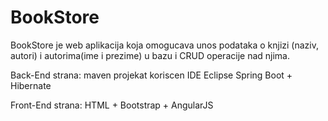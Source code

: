 # BookStore
BookStore je web aplikacija koja omogucava unos podataka o knjizi (naziv, autori) i autorima(ime i prezime) u bazu i CRUD operacije nad njima.

Back-End strana:
maven projekat
koriscen IDE Eclipse
Spring Boot + Hibernate

Front-End strana:
HTML + Bootstrap + AngularJS
